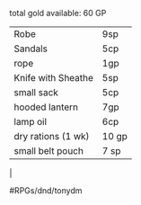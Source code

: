 total gold available: 60 GP

|                    |       |
| ------------------ | ----- |
| Robe               | 9sp   |
| Sandals            | 5cp   |
| rope               | 1gp   |
| Knife with Sheathe | 5sp   |
| small sack         | 5cp   |
| hooded lantern     | 7gp   |
| lamp oil           | 6cp   |
| dry rations (1 wk) | 10 gp |
| small belt pouch   | 7 sp  |
| 

#RPGs/dnd/tonydm 
